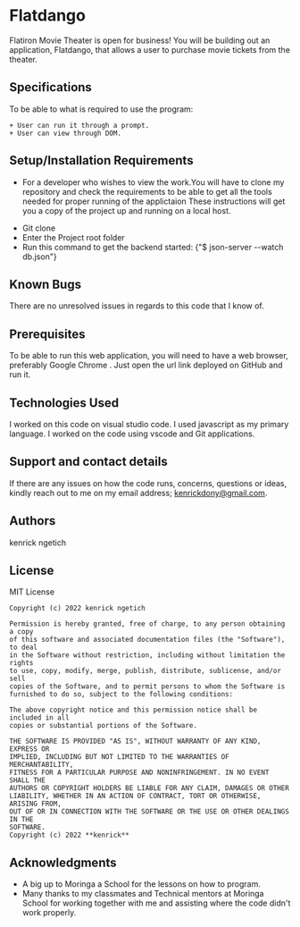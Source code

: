 # Flatdango

Flatiron Movie Theater is open for business! You will be building out an application, Flatdango, that allows a user to purchase movie tickets from the theater.

## Specifications
To be able to
what is required to use the program:
```
+ User can run it through a prompt.
+ User can view through DOM.

```
## Setup/Installation Requirements
* For a developer who wishes to view the work.You will have to clone my repository and check the requirements to be able to get all the tools needed for proper running of the applictaion 
These instructions will get you a copy of the project up and running on a local host.
+ Git clone 
+ Enter the Project root folder 
+ Run this command to get the backend started: {"$ json-server --watch db.json"}


## Known Bugs
There are no unresolved issues in regards to this code that I know of.

## Prerequisites
To be able to run this web application, you will need to have a web browser, preferably Google Chrome .
Just open the url link deployed on GitHub and run it.

## Technologies Used
I worked on this code on visual studio code. I used javascript as my primary language. I worked on  the code using vscode and Git applications.

## Support and contact details
If there are any issues on how the code runs, concerns, questions or ideas, kindly reach out to me on my email address; 
kenrickdony@gmail.com.

## Authors

kenrick ngetich
## License
MIT License
```
Copyright (c) 2022 kenrick ngetich

Permission is hereby granted, free of charge, to any person obtaining a copy
of this software and associated documentation files (the "Software"), to deal
in the Software without restriction, including without limitation the rights
to use, copy, modify, merge, publish, distribute, sublicense, and/or sell
copies of the Software, and to permit persons to whom the Software is
furnished to do so, subject to the following conditions:

The above copyright notice and this permission notice shall be included in all
copies or substantial portions of the Software.

THE SOFTWARE IS PROVIDED "AS IS", WITHOUT WARRANTY OF ANY KIND, EXPRESS OR
IMPLIED, INCLUDING BUT NOT LIMITED TO THE WARRANTIES OF MERCHANTABILITY,
FITNESS FOR A PARTICULAR PURPOSE AND NONINFRINGEMENT. IN NO EVENT SHALL THE
AUTHORS OR COPYRIGHT HOLDERS BE LIABLE FOR ANY CLAIM, DAMAGES OR OTHER
LIABILITY, WHETHER IN AN ACTION OF CONTRACT, TORT OR OTHERWISE, ARISING FROM,
OUT OF OR IN CONNECTION WITH THE SOFTWARE OR THE USE OR OTHER DEALINGS IN THE
SOFTWARE.
Copyright (c) 2022 **kenrick**
```
## Acknowledgments

* A big up to Moringa a School for the lessons on how to program.
* Many thanks to my classmates and Technical mentors at Moringa School for working together 
   with me and assisting where the code didn't work properly.
